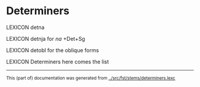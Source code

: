 
# Determiners

LEXICON detna 

LEXICON detnja for *na* +Det+Sg

LEXICON detobl for the oblique forms

LEXICON Determiners here comes the list


* * *
<small>This (part of) documentation was generated from [../src/fst/stems/determiners.lexc](http://github.com/giellalt/lang-ipk/blob/main/../src/fst/stems/determiners.lexc)</small>